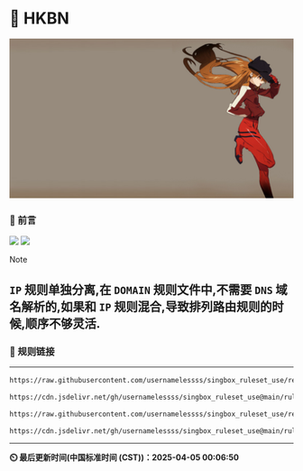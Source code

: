 
# 🧸 HKBN
![](https://raw.githubusercontent.com/usernamelessss/picture-bed/main/images/202504042256831.jpg)
### 📣 前言
![](https://shields.io/badge/-移除重复规则-ff69b4) ![](https://shields.io/badge/-IP&nbsp;规则单独存放不与&nbsp;DOMAIN&nbsp;等混合-green)
> [!NOTE]
**`IP` 规则单独分离,在 `DOMAIN` 规则文件中,不需要 `DNS` 域名解析的,如果和 `IP` 规则混合,导致排列路由规则的时候,顺序不够灵活.**
---

###  🔗 规则链接
---

```url
https://raw.githubusercontent.com/usernamelessss/singbox_ruleset_use/refs/heads/main/rule/HKBN/HKBN_No_IP.json
```

```url
https://cdn.jsdelivr.net/gh/usernamelessss/singbox_ruleset_use@main/rule/HKBN/HKBN_No_IP.json
```

```url
https://raw.githubusercontent.com/usernamelessss/singbox_ruleset_use/refs/heads/main/rule/HKBN/HKBN_No_IP.srs
```

```url
https://cdn.jsdelivr.net/gh/usernamelessss/singbox_ruleset_use@main/rule/HKBN/HKBN_No_IP.srs
```

---
**⏲️ 最后更新时间(中国标准时间 (CST))：2025-04-05 00:06:50**